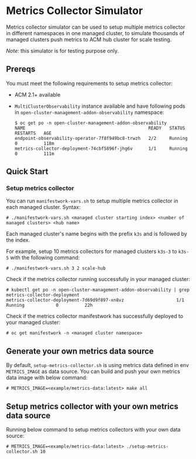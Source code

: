 # Metrics Collector Simulator

Metrics collector simulator can be used to setup multiple metrics collector in different namespaces in one managed cluster, to simulate thousands of managed clusters push metrics to ACM hub cluster for scale testing.

_Note:_ this simulator is for testing purpose only.

## Prereqs
You must meet the following requirements to setup metrics collector:

- ACM 2.1+ available
- `MultiClusterObservability` instance available and have following pods in `open-cluster-management-addon-observability` namespace:

	```
	$ oc get po -n open-cluster-management-addon-observability
	NAME                                               READY   STATUS    RESTARTS   AGE
	endpoint-observability-operator-7f8f949bc8-trwzh   2/2     Running   0          118m
	metrics-collector-deployment-74cbf5896f-jhg6v      1/1     Running   0          111m
	```

## Quick Start
### Setup metrics collector
You can run `manifestwork-vars.sh` to setup multiple metrics collector in each managed cluster.
Syntax:
```
# ./manifestwork-vars.sh <managed cluster starting index> <number of managed clusters> <hub name>
```

Each managed cluster's name begins with the prefix `k3s` and is followed by the index.

For example, setup 10 metrics collectors for managed clusters `k3s-3` to `k3s-5` with the following command:
```
# ./manifestwork-vars.sh 3 2 scale-hub
```

Check if the metrics collector running successfully in your managed cluster:
```
# kubectl get po -n open-cluster-management-addon-observability | grep metrics-collector-deployment
metrics-collector-deployment-7d69d9f897-xn8vz                    1/1     Running            0          22h
```

Check if the metrics collector manifestwork has successfully deployed to your managed cluster:
```
# oc get manifestwork -n <managed cluster namespace>

```

## Generate your own metrics data source
By default, `setup-metrics-collector.sh` is using metrics data defined in env `METRICS_IMAGE` as data source. You can build and push your own metrics data image with below command:
```
# METRICS_IMAGE=<example/metrics-data:latest> make all
```
## Setup metrics collector with your own metrics data source
Running below command to setup metrics collectors with your own data source:
```
# METRICS_IMAGE=<example/metrics-data:latest> ./setup-metrics-collector.sh 10
```
